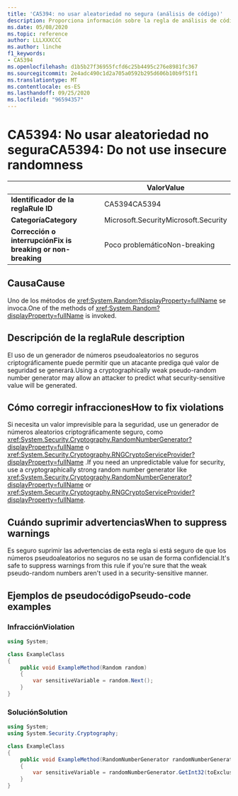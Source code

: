 ```yaml
---
title: 'CA5394: no usar aleatoriedad no segura (análisis de código)'
description: Proporciona información sobre la regla de análisis de código CA5394, incluidas las causas, cómo corregir las infracciones y cuándo suprimirlas.
ms.date: 05/08/2020
ms.topic: reference
author: LLLXXXCCC
ms.author: linche
f1_keywords:
- CA5394
ms.openlocfilehash: d1b5b27f36955fcfd6c25b4495c276e8981fc367
ms.sourcegitcommit: 2e4adc490c1d2a705a0592b295d606b10b9f51f1
ms.translationtype: MT
ms.contentlocale: es-ES
ms.lasthandoff: 09/25/2020
ms.locfileid: "96594357"
---
```

# <a name="ca5394-do-not-use-insecure-randomness"></a><span data-ttu-id="77522-103">CA5394: No usar aleatoriedad no segura</span><span class="sxs-lookup"><span data-stu-id="77522-103">CA5394: Do not use insecure randomness</span></span>

| | <span data-ttu-id="77522-104">Valor</span><span class="sxs-lookup"><span data-stu-id="77522-104">Value</span></span> |
|-|-|
| <span data-ttu-id="77522-105">**Identificador de la regla**</span><span class="sxs-lookup"><span data-stu-id="77522-105">**Rule ID**</span></span> |<span data-ttu-id="77522-106">CA5394</span><span class="sxs-lookup"><span data-stu-id="77522-106">CA5394</span></span>|
| <span data-ttu-id="77522-107">**Categoría**</span><span class="sxs-lookup"><span data-stu-id="77522-107">**Category**</span></span> |<span data-ttu-id="77522-108">Microsoft.Security</span><span class="sxs-lookup"><span data-stu-id="77522-108">Microsoft.Security</span></span>|
| <span data-ttu-id="77522-109">**Corrección o interrupción**</span><span class="sxs-lookup"><span data-stu-id="77522-109">**Fix is breaking or non-breaking**</span></span> |<span data-ttu-id="77522-110">Poco problemático</span><span class="sxs-lookup"><span data-stu-id="77522-110">Non-breaking</span></span>|

## <a name="cause"></a><span data-ttu-id="77522-111">Causa</span><span class="sxs-lookup"><span data-stu-id="77522-111">Cause</span></span>

<span data-ttu-id="77522-112">Uno de los métodos de <xref:System.Random?displayProperty=fullName> se invoca.</span><span class="sxs-lookup"><span data-stu-id="77522-112">One of the methods of <xref:System.Random?displayProperty=fullName> is invoked.</span></span>

## <a name="rule-description"></a><span data-ttu-id="77522-113">Descripción de la regla</span><span class="sxs-lookup"><span data-stu-id="77522-113">Rule description</span></span>

<span data-ttu-id="77522-114">El uso de un generador de números pseudoaleatorios no seguros criptográficamente puede permitir que un atacante prediga qué valor de seguridad se generará.</span><span class="sxs-lookup"><span data-stu-id="77522-114">Using a cryptographically weak pseudo-random number generator may allow an attacker to predict what security-sensitive value will be generated.</span></span>

## <a name="how-to-fix-violations"></a><span data-ttu-id="77522-115">Cómo corregir infracciones</span><span class="sxs-lookup"><span data-stu-id="77522-115">How to fix violations</span></span>

<span data-ttu-id="77522-116">Si necesita un valor imprevisible para la seguridad, use un generador de números aleatorios criptográficamente seguro, como <xref:System.Security.Cryptography.RandomNumberGenerator?displayProperty=fullName> o <xref:System.Security.Cryptography.RNGCryptoServiceProvider?displayProperty=fullName> .</span><span class="sxs-lookup"><span data-stu-id="77522-116">If you need an unpredictable value for security, use a cryptographically strong random number generator like <xref:System.Security.Cryptography.RandomNumberGenerator?displayProperty=fullName> or <xref:System.Security.Cryptography.RNGCryptoServiceProvider?displayProperty=fullName>.</span></span>

## <a name="when-to-suppress-warnings"></a><span data-ttu-id="77522-117">Cuándo suprimir advertencias</span><span class="sxs-lookup"><span data-stu-id="77522-117">When to suppress warnings</span></span>

<span data-ttu-id="77522-118">Es seguro suprimir las advertencias de esta regla si está seguro de que los números pseudoaleatorios no seguros no se usan de forma confidencial.</span><span class="sxs-lookup"><span data-stu-id="77522-118">It's safe to suppress warnings from this rule if you're sure that the weak pseudo-random numbers aren't used in a security-sensitive manner.</span></span>

## <a name="pseudo-code-examples"></a><span data-ttu-id="77522-119">Ejemplos de pseudocódigo</span><span class="sxs-lookup"><span data-stu-id="77522-119">Pseudo-code examples</span></span>

### <a name="violation"></a><span data-ttu-id="77522-120">Infracción</span><span class="sxs-lookup"><span data-stu-id="77522-120">Violation</span></span>

```csharp
using System;

class ExampleClass
{
    public void ExampleMethod(Random random)
    {
        var sensitiveVariable = random.Next();
    }
}
```

### <a name="solution"></a><span data-ttu-id="77522-121">Solución</span><span class="sxs-lookup"><span data-stu-id="77522-121">Solution</span></span>

```csharp
using System;
using System.Security.Cryptography;

class ExampleClass
{
    public void ExampleMethod(RandomNumberGenerator randomNumberGenerator, int toExclusive)
    {
        var sensitiveVariable = randomNumberGenerator.GetInt32(toExclusive);
    }
}
```

